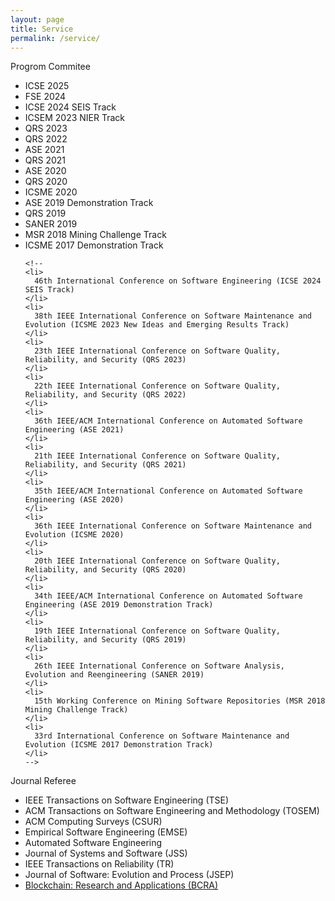 ```yaml
---
layout: page
title: Service
permalink: /service/
---
```


<div class="mb-5">
    <div class="text-3xl w-full font-bold">Progrom Commitee</div>
  </div>

  <ul class="list-disc mx-6 mb-10 grid gap-2">
    <li> ICSE 2025 </li>
    <li> FSE 2024 </li>
    <li> ICSE 2024 SEIS Track </li>
    <li> ICSEM 2023 NIER Track </li>
    <li> QRS 2023 </li>
    <li> QRS 2022 </li>
    <li> ASE 2021 </li>
    <li> QRS 2021 </li>
    <li> ASE 2020 </li>
    <li> QRS 2020 </li>
    <li> ICSME 2020 </li>
    <li> ASE 2019 Demonstration Track </li>
    <li> QRS 2019 </li>
    <li> SANER 2019 </li>
    <li> MSR 2018 Mining Challenge Track </li>
    <li> ICSME 2017 Demonstration Track </li>

    <!--
    <li>
      46th International Conference on Software Engineering (ICSE 2024 SEIS Track)
    </li>
    <li>
      38th IEEE International Conference on Software Maintenance and Evolution (ICSME 2023 New Ideas and Emerging Results Track)
    </li>
    <li>
      23th IEEE International Conference on Software Quality, Reliability, and Security (QRS 2023)
    </li>
    <li>
      22th IEEE International Conference on Software Quality, Reliability, and Security (QRS 2022)
    </li>
    <li>
      36th IEEE/ACM International Conference on Automated Software Engineering (ASE 2021)
    </li>
    <li>
      21th IEEE International Conference on Software Quality, Reliability, and Security (QRS 2021)
    </li>
    <li>
      35th IEEE/ACM International Conference on Automated Software Engineering (ASE 2020)
    </li>
    <li>
      36th IEEE International Conference on Software Maintenance and Evolution (ICSME 2020)
    </li>
    <li>
      20th IEEE International Conference on Software Quality, Reliability, and Security (QRS 2020)
    </li>
    <li>
      34th IEEE/ACM International Conference on Automated Software Engineering (ASE 2019 Demonstration Track)
    </li>
    <li>
      19th IEEE International Conference on Software Quality, Reliability, and Security (QRS 2019)
    </li>
    <li>
      26th IEEE International Conference on Software Analysis, Evolution and Reengineering (SANER 2019)
    </li>
    <li>
      15th Working Conference on Mining Software Repositories (MSR 2018 Mining Challenge Track)
    </li>
    <li>
      33rd International Conference on Software Maintenance and Evolution (ICSME 2017 Demonstration Track)
    </li>
    -->
  </ul>

   <div class="mb-5">
    <div class="text-3xl w-full font-bold">Journal Referee</div>
  </div>

  <ul class="list-disc mx-6 mb-10 grid gap-2">
    <li>IEEE Transactions on Software Engineering (TSE)</li>
    <li>ACM Transactions on Software Engineering and Methodology (TOSEM)</li>
    <li>ACM Computing Surveys (CSUR) </li>
    <li>Empirical Software Engineering (EMSE)</li>
    <li>Automated Software Engineering </li>
    <li>Journal of Systems and Software (JSS)</li>
    <li>IEEE Transactions on Reliability (TR)</li>
    <li>Journal of Software: Evolution and Process (JSEP) </li>
    <li><a href="https://www.sciencedirect.com/journal/blockchain-research-and-applications">Blockchain: Research and Applications (BCRA)</a></li>
  </ul>

